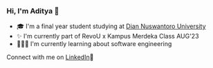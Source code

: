 ### Hi, I'm Aditya 👋

- 🎓 I'm a final year student studying at <a href='https://dinus.ac.id/en/'>Dian Nuswantoro University</a>
- ✨ I'm currently part of RevoU x Kampus Merdeka Class AUG'23
- 👩🏻‍💻 I'm currently learning about software engineering

Connect with me on <a href='https://www.linkedin.com/in/adityasrzky/'>LinkedIn</a>💼
